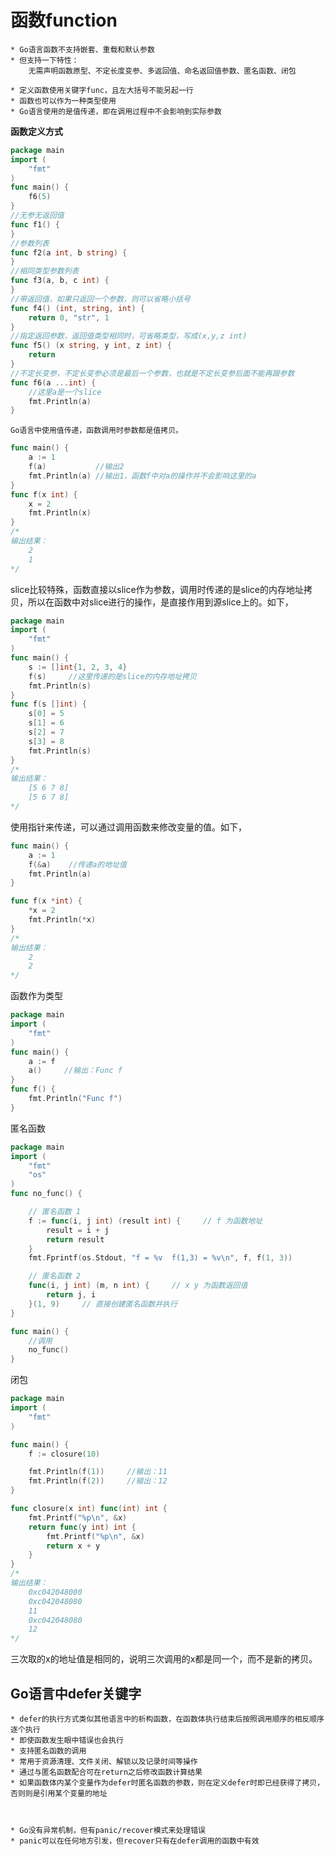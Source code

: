 函数function
=================================

	* Go语言函数不支持嵌套、重载和默认参数
	* 但支持一下特性：
        无需声明函数原型、不定长度变参、多返回值、命名返回值参数、匿名函数、闭包

	* 定义函数使用关键字func，且左大括号不能另起一行
	* 函数也可以作为一种类型使用
	* Go语言使用的是值传递，即在调用过程中不会影响到实际参数


**函数定义方式**
```go
package main
import (
    "fmt"
)
func main() {
    f6(5)
}
//无参无返回值
func f1() {
}
//参数列表
func f2(a int, b string) {
}
//相同类型参数列表
func f3(a, b, c int) {
}
//带返回值，如果只返回一个参数，则可以省略小括号
func f4() (int, string, int) {
    return 0, "str", 1
}
//指定返回参数，返回值类型相同时，可省略类型，写成(x,y,z int)
func f5() (x string, y int, z int) {
    return
}
//不定长变参，不定长变参必须是最后一个参数，也就是不定长变参后面不能再跟参数
func f6(a ...int) {
    //这里a是一个slice
    fmt.Println(a)
}
```


    Go语言中使用值传递，函数调用时参数都是值拷贝。
```go
func main() {
    a := 1
    f(a)           //输出2
    fmt.Println(a) //输出1，函数f中对a的操作并不会影响这里的a
}
func f(x int) {
    x = 2
    fmt.Println(x)
}
/*
输出结果：
    2
    1
*/
``` 
slice比较特殊，函数直接以slice作为参数，调用时传递的是slice的内存地址拷贝，所以在函数中对slice进行的操作，是直接作用到源slice上的。如下，
```go
package main
import (
    "fmt"
)
func main() {
    s := []int{1, 2, 3, 4}
    f(s)     //这里传递的是slice的内存地址拷贝
    fmt.Println(s)
}
func f(s []int) {
    s[0] = 5
    s[1] = 6
    s[2] = 7
    s[3] = 8
    fmt.Println(s)
}
/*
输出结果：
    [5 6 7 8]
    [5 6 7 8]
*/
```

使用指针来传递，可以通过调用函数来修改变量的值。如下，
```go
func main() {
    a := 1
    f(&a)    //传递a的地址值
    fmt.Println(a)
}

func f(x *int) { 
    *x = 2
    fmt.Println(*x)
}
/*
输出结果：
    2
    2
*/
```

函数作为类型

```go
package main
import (
    "fmt"
)
func main() {
    a := f
    a()     //输出：Func f
}
func f() {
    fmt.Println("Func f")
}
```


匿名函数

```go
package main
import (
    "fmt"
    "os"
)
func no_func() {

    // 匿名函数 1
    f := func(i, j int) (result int) {     // f 为函数地址
        result = i + j
        return result
    }
    fmt.Fprintf(os.Stdout, "f = %v  f(1,3) = %v\n", f, f(1, 3))

    // 匿名函数 2
    func(i, j int) (m, n int) {     // x y 为函数返回值
        return j, i
    }(1, 9)     // 直接创建匿名函数并执行
}

func main() {
    //调用
    no_func()
}
```

闭包
```go
package main
import (
    "fmt"
)

func main() {
    f := closure(10)

    fmt.Println(f(1))     //输出：11
    fmt.Println(f(2))     //输出：12
}

func closure(x int) func(int) int {
    fmt.Printf("%p\n", &x)
    return func(y int) int {
        fmt.Printf("%p\n", &x)
        return x + y
    }
}
/*
输出结果：
    0xc042048080
    0xc042048080
    11
    0xc042048080
    12
*/
```

三次取的x的地址值是相同的，说明三次调用的x都是同一个，而不是新的拷贝。


Go语言中defer关键字
-------------------------

    * defer的执行方式类似其他语言中的析构函数，在函数体执行结束后按照调用顺序的相反顺序逐个执行
    * 即使函数发生眼中错误也会执行
    * 支持匿名函数的调用
    * 常用于资源清理、文件关闭、解锁以及记录时间等操作
    * 通过与匿名函数配合可在return之后修改函数计算结果
    * 如果函数体内某个变量作为defer时匿名函数的参数，则在定义defer时即已经获得了拷贝，否则则是引用某个变量的地址



    * Go没有异常机制，但有panic/recover模式来处理错误
    * panic可以在任何地方引发，但recover只有在defer调用的函数中有效


